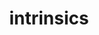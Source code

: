 ---
title: intrinsics
permalink: /docs/StandardLibrary#intrinsics
parent: Standard Library
has_children: false
nav_order: {navOrder}
---